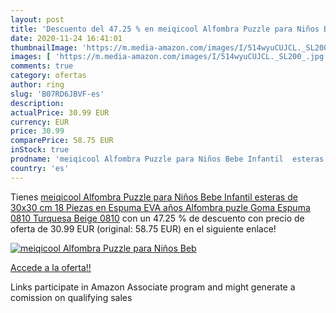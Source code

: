 ```yaml
---
layout: post
title: 'Descuento del 47.25 % en meiqicool Alfombra Puzzle para Niños Beb'
date: 2020-11-24 16:41:01
thumbnailImage: 'https://m.media-amazon.com/images/I/514wyuCUJCL._SL200_.jpg'
images: [ 'https://m.media-amazon.com/images/I/514wyuCUJCL._SL200_.jpg' ]
comments: true
category: ofertas
author: ring
slug: 'B07RD6JBVF-es'
description:
actualPrice: 30.99 EUR
currency: EUR
price: 30.99
comparePrice: 58.75 EUR
inStock: true
prodname: 'meiqicool Alfombra Puzzle para Niños Bebe Infantil  esteras de 30x30 cm  18 Piezas en Espuma EVA años Alfombra puzle Goma Espuma 0810 Turquesa Beige 0810'
country: 'es'
---
```


Tienes [meiqicool Alfombra Puzzle para Niños Bebe Infantil  esteras de 30x30 cm  18 Piezas en Espuma EVA años Alfombra puzle Goma Espuma 0810 Turquesa Beige 0810](https://www.amazon.es/dp/B07RD6JBVF/?tag=tolees-21) con un 47.25 % de descuento con precio de oferta de 30.99 EUR (original: 58.75 EUR) en el siguiente enlace!

[![meiqicool Alfombra Puzzle para Niños Beb](https://m.media-amazon.com/images/I/514wyuCUJCL._SL200_.jpg)](https://www.amazon.es/dp/B07RD6JBVF/?tag=tolees-21)

[Accede a la oferta!!](https://www.amazon.es/dp/B07RD6JBVF/?tag=tolees-21)

Links participate in Amazon Associate program and might generate a comission on qualifying sales


